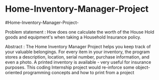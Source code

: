 # Home-Inventory-Manager-Project
#Home-Inventory-Manager-Project- 

Problem statement : How does one calculate the worth of the House Hold goods and equipment's when taking a Household Insurance policy.

Abstract : The Home Inventory Manager Project helps you keep track of your valuable belongings. For every item in your inventory, the program stores a description, location, serial number, purchase information, and even a photo. A printed inventory is available - very useful for insurance purposes. This coding Internship project would re-inforce some object-oriented programming concepts and how to print from a project
